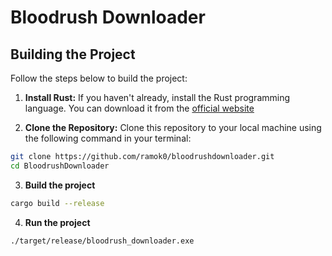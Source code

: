 # Bloodrush Downloader

## Building the Project

Follow the steps below to build the project:

1. **Install Rust:** If you haven't already, install the Rust programming language. You can download it from the [official website](https://www.rust-lang.org/tools/install)

2. **Clone the Repository:** Clone this repository to your local machine using the following command in your terminal:

```bash
git clone https://github.com/ramok0/bloodrushdownloader.git
cd BloodrushDownloader
```

3. **Build the project**

```bash
cargo build --release
```

4. **Run the project**

```bash
./target/release/bloodrush_downloader.exe
```
